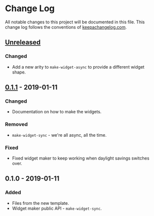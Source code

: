 # Change Log
All notable changes to this project will be documented in this file. This change log follows the conventions of [keepachangelog.com](http://keepachangelog.com/).

## [Unreleased]
### Changed
- Add a new arity to `make-widget-async` to provide a different widget shape.

## [0.1.1] - 2019-01-11
### Changed
- Documentation on how to make the widgets.

### Removed
- `make-widget-sync` - we're all async, all the time.

### Fixed
- Fixed widget maker to keep working when daylight savings switches over.

## 0.1.0 - 2019-01-11
### Added
- Files from the new template.
- Widget maker public API - `make-widget-sync`.

[Unreleased]: https://github.com/your-name/pottery/compare/0.1.1...HEAD
[0.1.1]: https://github.com/your-name/pottery/compare/0.1.0...0.1.1
